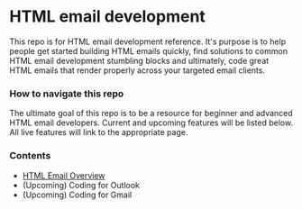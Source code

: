 # HTML email development

This repo is for HTML email development reference. It's purpose is to help people get started building HTML emails quickly, find solutions to common HTML email development stumbling blocks and ultimately, code great HTML emails that render properly across your targeted email clients.

### How to navigate this repo

The ultimate goal of this repo is to be a resource for beginner and advanced HTML email developers. Current and upcoming features will be listed below. All live features will link to the appropriate page.

### Contents

- [HTML Email Overview](htmlEmailOverview.md)
- (Upcoming) Coding for Outlook
- (Upcoming) Coding for Gmail
